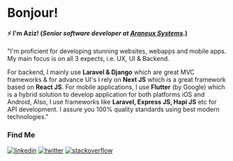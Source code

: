 # Bonjour!
#### ⚡ I'm **Aziz**! (*Senior software developer at [Araneux Systems](https://araneux.com)*.)

"I'm proficient for developing stunning websites, webapps and mobile apps. My main focus is on all 3 expects, i.e. UX, UI & Backend.

For backend, I mainly use **Laravel & Django** which are great MVC frameworks & for advance UI's I rely on **Next JS** which is a great framework based on **React JS**. For mobile applications, I use **Flutter** (by Google) which is a hybrid solution to develop application for both platforms iOS and Android, Also, I use frameworks like **Laravel, Express JS, Hapi JS** etc for API development.
I assure you 100% quality standards using best modern technologies."

### Find Me
[![linkedin](https://img.shields.io/badge/linkedin-0A66C2?style=for-the-badge&logo=linkedin&logoColor=white)](https://in.linkedin.com/in/azizk49)
[![twitter](https://img.shields.io/badge/twitter-1DA1F2?style=for-the-badge&logo=twitter&logoColor=white)](https://twitter.com/a_tinypixel)
[![stackoverflow](https://img.shields.io/badge/stackoverflow-f48024?style=for-the-badge&logo=stackoverflow&logoColor=white)](https://stackoverflow.com/users/4056660/aziz-kaukawala)
